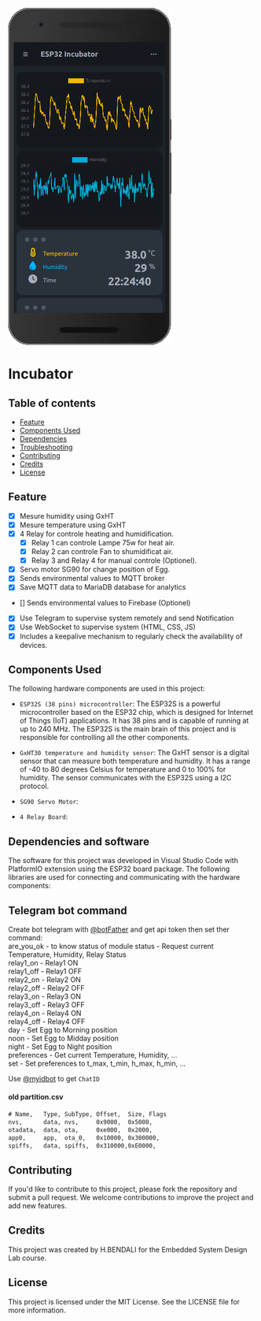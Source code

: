 ![incubator](incubator.png)
# Incubator

## Table of contents
- [Feature](#feature)  
- [Components Used](#components-used)  
- [Dependencies](#dependencies-and-software)  
- [Troubleshooting](#troubleshooting)  
- [Contributing](#contributing)  
- [Credits](#credits)  
- [License](#license)  

## Feature

- [x] Mesure humidity using GxHT
- [x] Mesure temperature using GxHT
- [x] 4 Relay for controle heating and humidification.
  - [x] Relay 1 can controle Lampe 75w for heat air.
  - [x] Relay 2 can controle Fan to shumidificat air.
  - [x] Relay 3 and Relay 4 for manual controle (Optionel).
- [x] Servo motor SG90 for change position of Egg.
- [x] Sends environmental values to MQTT broker
- [x] Save MQTT data to MariaDB database for analytics
- [] Sends environmental values to Firebase (Optionel)
- [x] Use Telegram to supervise system remotely and send Notification
- [x] Use WebSocket to supervise system (HTML, CSS, JS)
- [x] Includes a keepalive mechanism to regularly check the availability of devices.

## Components Used
The following hardware components are used in this project:  

- `ESP32S (38 pins) microcontroller`: The ESP32S is a powerful microcontroller based on the ESP32 chip, which is designed for Internet of Things (IoT) applications. It has 38 pins and is capable of running at up to 240 MHz. The ESP32S is the main brain of this project and is responsible for controlling all the other components.

- `GxHT30 temperature and humidity sensor`: The GxHT sensor is a digital sensor that can measure both temperature and humidity. It has a range of -40 to 80 degrees Celsius for temperature and 0 to 100% for humidity. The sensor communicates with the ESP32S using a I2C protocol.

- `SG90 Servo Motor`:

- `4 Relay Board`:

## Dependencies and software
The software for this project was developed in Visual Studio Code with PlatformIO extension using the ESP32 board package. The following libraries are used for connecting and communicating with the hardware components:  

## Telegram bot command
Create bot telegram with [@botFather](https://t.me/BotFather) and get api token then set ther command:  
are_you_ok - to know status of module
status - Request current Temperature, Humidity, Relay Status  
relay1_on - Relay1 ON  
relay1_off - Relay1 OFF  
relay2_on - Relay2 ON  
relay2_off - Relay2 OFF  
relay3_on - Relay3 ON  
relay3_off - Relay3 OFF  
relay4_on - Relay4 ON  
relay4_off - Relay4 OFF  
day - Set Egg to Morning position  
noon - Set Egg to Midday position  
night - Set Egg to Night position  
preferences - Get current Temperature, Humidity, ...  
set - Set preferences to t_max, t_min, h_max, h_min, ...  

Use [@myidbot](https://t.me/myidbot) to get `ChatID` 

#### old partition.csv
```
# Name,   Type, SubType, Offset,  Size, Flags
nvs,      data, nvs,     0x9000,  0x5000,
otadata,  data, ota,     0xe000,  0x2000,
app0,     app,  ota_0,   0x10000, 0x300000,
spiffs,   data, spiffs,  0x310000,0xE0000,
```


## Contributing
If you'd like to contribute to this project, please fork the repository and submit a pull request. We welcome contributions to improve the project and add new features.

## Credits
This project was created by H.BENDALI for the Embedded System Design Lab course.

## License
This project is licensed under the MIT License. See the LICENSE file for more information.